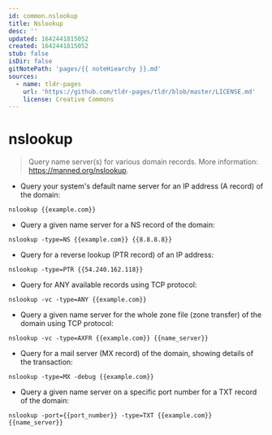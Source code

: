 ```yaml
---
id: common.nslookup
title: Nslookup
desc: ''
updated: 1642441815052
created: 1642441815052
stub: false
isDir: false
gitNotePath: 'pages/{{ noteHiearchy }}.md'
sources:
  - name: tldr-pages
    url: 'https://github.com/tldr-pages/tldr/blob/master/LICENSE.md'
    license: Creative Commons
---
```

# nslookup

> Query name server(s) for various domain records.
> More information: <https://manned.org/nslookup>.

- Query your system's default name server for an IP address (A record) of the domain:

`nslookup {{example.com}}`

- Query a given name server for a NS record of the domain:

`nslookup -type=NS {{example.com}} {{8.8.8.8}}`

- Query for a reverse lookup (PTR record) of an IP address:

`nslookup -type=PTR {{54.240.162.118}}`

- Query for ANY available records using TCP protocol:

`nslookup -vc -type=ANY {{example.com}} `

- Query a given name server for the whole zone file (zone transfer) of the domain using TCP protocol:

`nslookup -vc -type=AXFR {{example.com}} {{name_server}}`

- Query for a mail server (MX record) of the domain, showing details of the transaction:

`nslookup -type=MX -debug {{example.com}}`

- Query a given name server on a specific port number for a TXT record of the domain:

`nslookup -port={{port_number}} -type=TXT {{example.com}} {{name_server}}`

